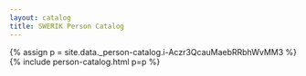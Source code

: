 ```yaml
---
layout: catalog
title: SWERIK Person Catalog
---
```

{% assign p = site.data._person-catalog.i-Aczr3QcauMaebRRbhWvMM3 %}
{% include person-catalog.html p=p %}

